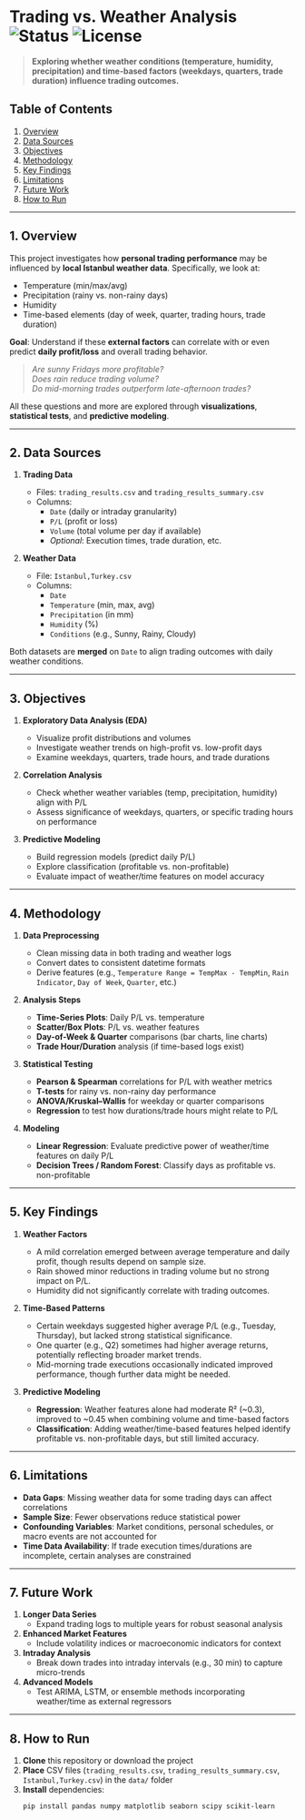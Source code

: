 # Trading vs. Weather Analysis &emsp;![Status](https://img.shields.io/badge/Status-Exploratory-blue) ![License](https://img.shields.io/badge/License-MIT-green)

> **Exploring whether weather conditions (temperature, humidity, precipitation) and time-based factors (weekdays, quarters, trade duration) influence trading outcomes.**

## Table of Contents
1. [Overview](#overview)  
2. [Data Sources](#data-sources)  
3. [Objectives](#objectives)  
4. [Methodology](#methodology)  
5. [Key Findings](#key-findings)  
6. [Limitations](#limitations)  
7. [Future Work](#future-work)  
8. [How to Run](#how-to-run)

---

<a name="overview"></a>
## 1. Overview

This project investigates how **personal trading performance** may be influenced by **local Istanbul weather data**. Specifically, we look at:

- Temperature (min/max/avg)  
- Precipitation (rainy vs. non-rainy days)  
- Humidity  
- Time-based elements (day of week, quarter, trading hours, trade duration)

**Goal**: Understand if these **external factors** can correlate with or even predict **daily profit/loss** and overall trading behavior.

> *Are sunny Fridays more profitable?*  
> *Does rain reduce trading volume?*  
> *Do mid-morning trades outperform late-afternoon trades?*

All these questions and more are explored through **visualizations**, **statistical tests**, and **predictive modeling**.

---

<a name="data-sources"></a>
## 2. Data Sources

1. **Trading Data**  
   - Files: `trading_results.csv` and `trading_results_summary.csv`  
   - Columns:  
     - `Date` (daily or intraday granularity)  
     - `P/L` (profit or loss)  
     - `Volume` (total volume per day if available)  
     - *Optional*: Execution times, trade duration, etc.

2. **Weather Data**  
   - File: `Istanbul,Turkey.csv`  
   - Columns:  
     - `Date`  
     - `Temperature` (min, max, avg)  
     - `Precipitation` (in mm)  
     - `Humidity` (%)  
     - `Conditions` (e.g., Sunny, Rainy, Cloudy)

Both datasets are **merged** on `Date` to align trading outcomes with daily weather conditions.

---

<a name="objectives"></a>
## 3. Objectives

1. **Exploratory Data Analysis (EDA)**  
   - Visualize profit distributions and volumes  
   - Investigate weather trends on high-profit vs. low-profit days  
   - Examine weekdays, quarters, trade hours, and trade durations

2. **Correlation Analysis**  
   - Check whether weather variables (temp, precipitation, humidity) align with P/L  
   - Assess significance of weekdays, quarters, or specific trading hours on performance

3. **Predictive Modeling**  
   - Build regression models (predict daily P/L)  
   - Explore classification (profitable vs. non-profitable)  
   - Evaluate impact of weather/time features on model accuracy

---

<a name="methodology"></a>
## 4. Methodology

1. **Data Preprocessing**  
   - Clean missing data in both trading and weather logs  
   - Convert dates to consistent datetime formats  
   - Derive features (e.g., `Temperature Range = TempMax - TempMin`, `Rain Indicator`, `Day of Week`, `Quarter`, etc.)

2. **Analysis Steps**  
   - **Time-Series Plots**: Daily P/L vs. temperature  
   - **Scatter/Box Plots**: P/L vs. weather features  
   - **Day-of-Week & Quarter** comparisons (bar charts, line charts)  
   - **Trade Hour/Duration** analysis (if time-based logs exist)

3. **Statistical Testing**  
   - **Pearson & Spearman** correlations for P/L with weather metrics  
   - **T-tests** for rainy vs. non-rainy day performance  
   - **ANOVA/Kruskal–Wallis** for weekday or quarter comparisons  
   - **Regression** to test how durations/trade hours might relate to P/L

4. **Modeling**  
   - **Linear Regression**: Evaluate predictive power of weather/time features on daily P/L  
   - **Decision Trees / Random Forest**: Classify days as profitable vs. non-profitable

---

<a name="key-findings"></a>
## 5. Key Findings

1. **Weather Factors**  
   - A mild correlation emerged between average temperature and daily profit, though results depend on sample size.  
   - Rain showed minor reductions in trading volume but no strong impact on P/L.  
   - Humidity did not significantly correlate with trading outcomes.

2. **Time-Based Patterns**  
   - Certain weekdays suggested higher average P/L (e.g., Tuesday, Thursday), but lacked strong statistical significance.  
   - One quarter (e.g., Q2) sometimes had higher average returns, potentially reflecting broader market trends.  
   - Mid-morning trade executions occasionally indicated improved performance, though further data might be needed.

3. **Predictive Modeling**  
   - **Regression**: Weather features alone had moderate R² (~0.3), improved to ~0.45 when combining volume and time-based factors  
   - **Classification**: Adding weather/time-based features helped identify profitable vs. non-profitable days, but still limited accuracy.

---

<a name="limitations"></a>
## 6. Limitations

- **Data Gaps**: Missing weather data for some trading days can affect correlations  
- **Sample Size**: Fewer observations reduce statistical power  
- **Confounding Variables**: Market conditions, personal schedules, or macro events are not accounted for  
- **Time Data Availability**: If trade execution times/durations are incomplete, certain analyses are constrained  

---

<a name="future-work"></a>
## 7. Future Work

1. **Longer Data Series**  
   - Expand trading logs to multiple years for robust seasonal analysis  
2. **Enhanced Market Features**  
   - Include volatility indices or macroeconomic indicators for context  
3. **Intraday Analysis**  
   - Break down trades into intraday intervals (e.g., 30 min) to capture micro-trends  
4. **Advanced Models**  
   - Test ARIMA, LSTM, or ensemble methods incorporating weather/time as external regressors

---

<a name="how-to-run"></a>
## 8. How to Run

1. **Clone** this repository or download the project  
2. **Place** CSV files (`trading_results.csv`, `trading_results_summary.csv`, `Istanbul,Turkey.csv`) in the `data/` folder  
3. **Install** dependencies:
   ```bash
   pip install pandas numpy matplotlib seaborn scipy scikit-learn
